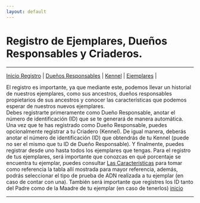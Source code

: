 ```yaml
---
layout: default
---
```

# Registro de Ejemplares, Dueños Responsables y Criaderos.
***
[Inicio Registro](./p_registra.md) | [Dueños Responsables](./p_r_duenos.md) | [Kennel](./p_r_kennel.md) | [Ejemplares](./p_r_ejemplares.md) |

El registro es importante, ya que mediante este, podemos llevar un historial de nuestros ejemplares, como sus ancestros, dueños responsables propietarios de  sus ancestros y conocer las características que podemos esperar de nuestros nuevos ejemplares.<br>
Debes registrarte primeramente como Dueño Responsable, anotar el número de identificación (ID) que se te generará de manera automática. Una vez que te has registrado como Dueño Responsable, puedes opcionalmente registrar a tu Criadero (Kennel). De igual manera, deberás anotar el número de identificación (ID) que obtendrás de tu Kennel (puede no ser el mismo que tu ID de Dueño Responsable). Y finalmente, puedes registrar desde uno hasta todos los ejemplares que tengas. Para el registro de tus ejemplares, será importante que conozcas en qué porcentaje se encuentra tu ejemplar, puedes consultar [Las Características](https://amexpl.github.io/p_caracteristicas.html) para tomar como referencia la tabla allí mostrada para mayor referencia, además, podrás seleccionar el tipo de prueba de ADN realizada a tu ejemplar (en caso de contar con una). También será importante que registres los ID tanto del Padre como de la Maadre de tu ejemplar (en caso de tenerlos)
[inicio](./)

***

